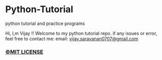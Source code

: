 # Python-Tutorial
python tutorial and practice programs

Hi, I,m Vijay !! Welcome to my python tutorial repo.
if any issues or error, feel free to contact me: 
  email: vijay.saravanan0707@gmail.com



### [<html>&copy;</html>MIT LICENSE](https://github.com/vijay0707/Python-Tutorial/blob/main/LICENSE)
